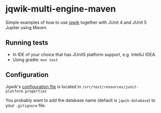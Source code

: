 # jqwik-multi-engine-maven

Simple examples of how to use [jqwik](https://jqwik.net) together with
JUnit 4 and JUnit 5 Jupiter using Maven.

## Running tests

- In IDE of your choice that has JUnit5 platform support, e.g. IntelliJ IDEA.
- Using gradle: `mvn test`

## Configuration

Jqwik's
[configuration file](https://jqwik.net/docs/current/user-guide.html#jqwik-configuration)
is located in `/src/test/resources/junit-platform.properties`

You probably want to add the database name (default is `jqwik-database`)
to your `.gitignore` file.
